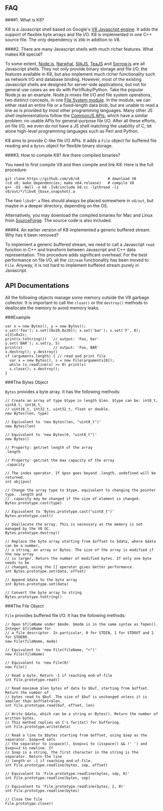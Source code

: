 FAQ
---

####1. What is K8?

K8 is a Javascript shell based on Google's [V8 Javascript engine][1]. It adds
the support of flexible byte arrays and file I/O. K8 is implemented in one C++
source file. The only dependency is zlib in addition to V8.

####2. There are many Javascript shells with much richer features. What makes K8 special?

To some extent, [Node.js][2], [Narwhal][3], [SilkJS][4], [TeaJS][5] and
[Sorrow.js][6] are all Javascript shells. They not only provide binary storage
and file I/O, the features available in K8, but also implement much richer
functionality such as network I/O and database binding. However, most of the
existing Javascript shells are designed for server-side applications, but not
for general use cases as we do with Perl/Ruby/Python.  Take the popular Node.js
as an example. Node.js mixes file I/O and file system operations, two distinct
concepts, in one [File System module][7].  In the module, we can either read an
entire file or a fixed-length data blob, but are unable to read a line as is
provided by most other programming languages. Many other JS shell
implementations follow the [CommonJS APIs][9], which have a similar problem: no
usable APIs for general-purpose file I/O. After all these efforts, on file I/O,
we even do not have a JS shell matching the usability of C, let alone
high-level programming languages such as Perl and Python.

K8 aims to provide C-like file I/O APIs. It adds a `File` object for buffered
file reading and a `Bytes` object for flexible binary storage.

####3. How to compile K8? Are there compiled binaries?

You need to first compile V8 and then compile and link K8. Here is the full procedure:

	git clone https://github.com/v8/v8             # download V8
	(cd v8; make dependencies; make x64.release)   # compile V8
	g++ -O2 -Wall -o k8 -Iv8/include k8.cc -lpthread -lz v8/out/*/libv8_{base,snapshot}.a

The two `libv8*.a` files should always be placed somewhere in `v8/out`, but
maybe in a deeper directory, depending on the OS.

Alternatively, you may download the compiled binaries for Mac and Linux from
[SourceForge][11]. The source code is also included.

####4. An earlier version of K8 implemented a generic buffered stream. Why has it been removed?

To implement a generic buffered stream, we need to call a Javascript `read`
function in C++ and transform between Javascript and C++ data representation.
This procedure adds significant overhead. For the best performance on file
I/O, all the `iStream` functionality has been moved to `File`. Anyway, it
is not hard to implement buffered stream purely in Javascript.


API Documentations
------------------

All the following objects manage some memory outside the V8 garbage collector.
It is important to call the `close()` or the `destroy()` methods to deallocate
the memory to avoid memory leaks.

###Example

    var x = new Bytes(), y = new Bytes();
    x.set('foo'); x.set([0x20,0x20]); x.set('bar'); x.set('F', 0); x[3]=0x2c;
    print(x.toString())   // output: 'Foo, bar'
    y.set('BAR'); x.set(y, 5)
    print(x)              // output: 'Foo, BAR'
    x.destroy(); y.destroy()
    if (arguments.length) { // read and print file
      var x = new Bytes(), s = new File(arguments[0]);
      while (s.readline(x) >= 0) print(x)
      s.close(); x.destroy();
    }

###The Bytes Object

`Bytes` provides a byte array. It has the following methods:

	// Create an array of type $type in length $len. $type can be: int8_t, uint8_t, int16_t,
	// uint16_t, int32_t, uint32_t, float or double.
	new Bytes(len, type)

	// Equivalent to 'new Bytes(len, "uint8_t")'
	new Bytes(len)

    // Equivalent to 'new Bytes(0, "uint8_t")'
    new Bytes()

	// Property: get/set length of the array
	.length

	// Property: get/set the max capacity of the array
	.capacity

	// The index operator. If $pos goes beyond .length, undefined will be returned.
	int obj[pos]

	// Change the array type to $type, equivalent to changing the pointer type. .length and
	// .capacity may be changed if the size of element is changed.
	Bytes.prototype.cast(type)

	// Equivalent to 'Bytes.prototype.cast("uint8_t")'
	Bytes.prototype.cast()

	// Deallocate the array. This is necessary as the memory is not managed by the V8 GC.
	Bytes.prototype.destroy()

	// Replace the byte array starting from $offset to $data, where $data can be a number,
	// a string, an array or Bytes. The size of the array is modified if the new array
	// is larger. Return the number of modified bytes. If only one byte needs to be
	// changed, using the [] operator gives better performance.
    int Bytes.prototype.set(data, offset)

	// Append $data to the byte array
	int Bytes.prototype.set(data)

	// Convert the byte array to string
	Bytes.prototype.toString()

###The File Object

`File` provides buffered file I/O. It has the following methods:

	// Open $fileName under $mode. $mode is in the same syntax as fopen(). Integer $fileName for
	// a file descriptor. In particular, 0 for STDIN, 1 for STDOUT and 2 for STDERR.
	new File(fileName, mode)

	// Equivalent to 'new File(fileName, "r")'
	new File(fileName)

	// Equivalent to 'new File(0)'
	new File()

	// Read a byte. Return -1 if reaching end-of-file
	int File.prototype.read()

	// Read maximum $len bytes of data to $buf, starting from $offset. Return the number of
	// bytes read to $buf. The size of $buf is unchanged unless it is smaller than $offset+$len.
	int File.prototype.read(buf, offset, len)

	// Write $data, which can be a string or Bytes(). Return the number of written bytes.
	// This method replies on C's fwrite() for buffering.
	int File.prototype.write(data)

	// Read a line to $bytes starting from $offset, using $sep as the separator. $sep==0 sets
	// the separator to isspace(), $sep==1 to (isspace() && !' ') and $sep==2 to newline. If
	// $sep is a string, the first character in the string is the separator. Return the line
	// length or -1 if reaching end-of-file.
	int File.prototype.readline(bytes, sep, offset)

	// Equivalent to 'File.prototype.readline(bytes, sep, 0)'
	int File.prototype.readline(bytes, sep)

	// Equivalent to 'File.prototype.readline(bytes, 2, 0)'
	int File.prototype.readline(bytes)

	// Close the file
	File.prototype.close()

[1]: http://code.google.com/p/v8/
[2]: http://nodejs.org/
[3]: https://github.com/tlrobinson/narwhal
[4]: http://silkjs.net/
[5]: http://code.google.com/p/teajs/
[6]: https://github.com/samlecuyer/sorrow.js
[7]: http://nodejs.org/api/fs.html
[8]: http://nodejs.org/api/stream.html
[9]: http://www.commonjs.org/specs/
[11]: https://sourceforge.net/projects/k8-shell/files/
